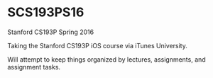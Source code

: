 # SCS193PS16
Stanford CS193P Spring 2016

Taking the Stanford CS193P iOS course via iTunes University.

Will attempt to keep things organized by lectures, assignments, and assignment tasks.
